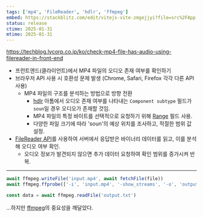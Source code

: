 ```yaml
---
tags: ['mp4', 'FileReader', 'hdlr', 'ffmpeg']
embed: https://stackblitz.com/edit/vitejs-vite-zmgejjyi?file=src%2FApp.tsx
status: release
ctime: 2025-01-31
mtime: 2025-01-31
---
```


https://techblog.lycorp.co.jp/ko/check-mp4-file-has-audio-using-filereader-in-front-end

- 프런트엔드(클라이언트)에서 MP4 파일의 오디오 존재 여부를 확인하기
- 브라우저 API 사용 시 호환성 문제 발생 (Chrome, Safari, Firefox 각각 다른 API 사용)
  - MP4 파일의 구조를 분석하는 방법으로 방향 전환
    - [hdlr](https://developer.apple.com/documentation/quicktime-file-format/metadata_handler_atom) 아톰에서 오디오 존재 여부를 나타내는 `Component subtype` 필드가 `soun`일 경우 오디오가 존재할 것임.
    - MP4 파일의 특정 바이트를 선택적으로 요청하기 위해 [Range](https://developer.mozilla.org/ko/docs/Web/HTTP/Headers/Range) 필드 사용.
    - 다양한 파일 크기에 따라 'soun'의 예상 위치를 조사하고, 적절한 범위 값 설정.
- [FileReader API](https://developer.mozilla.org/en-US/docs/Web/API/FileReader)를 사용하여 서버에서 응답받은 바이너리 데이터를 읽고, 이를 분석해 오디오 여부 확인.
  - 오디오 정보가 발견되지 않으면 추가 데이터 요청하여 확인 범위를 증가시켜 반복.

---

```ts
await ffmpeg.writeFile('input.mp4', await fetchFile(file))
await ffmpeg.ffprobe(['-i', 'input.mp4', '-show_streams', '-o', 'output.txt'])

const data = await ffmpeg.readFile('output.txt')
```

...하지만 [ffmpeg](https://www.ffmpeg.org/)의 중요성을 깨달았다.
